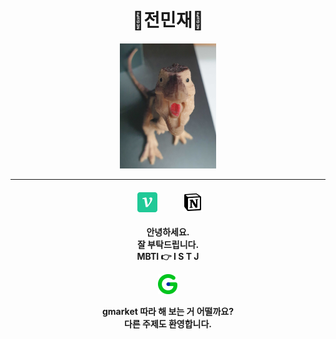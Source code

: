 <div align="center">

# 🦕전민재🦕

<img src='./우와와.PNG'   height="200">

---

#### &nbsp;&nbsp;[<img src='./velog.png'>](https://velog.io/@ingjeon) &nbsp; &ensp; &emsp; &nbsp;[<img src='./notion.png'>](https://blue-blender-ca3.notion.site/day-11-037d4064b142494f9a83080c8c02c4ec?pvs=4)  
**안녕하세요.**  
**잘 부탁드립니다.**  
**MBTI 👉 I S T J**

[<img src='./gmarket.png'>](https://www.gmarket.co.kr/n/best?viewType=G&groupCode=G06&subGroupCode=S141&largeCategoryCode=100000002&mediumCategoryCode=200001966)  

**gmarket 따라 해 보는 거 어떨까요?**  
**다른 주제도 환영합니다.**

</div> 



